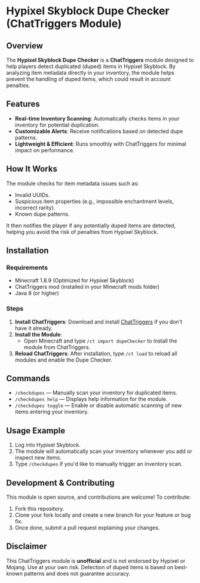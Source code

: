# Hypixel Skyblock Dupe Checker (ChatTriggers Module)

## Overview
The **Hypixel Skyblock Dupe Checker** is a **ChatTriggers** module designed to help players detect duplicated (duped) items in Hypixel Skyblock. By analyzing item metadata directly in your inventory, the module helps prevent the handling of duped items, which could result in account penalties.

## Features
- **Real-time Inventory Scanning**: Automatically checks items in your inventory for potential duplication.
- **Customizable Alerts**: Receive notifications based on detected dupe patterns.
- **Lightweight & Efficient**: Runs smoothly with ChatTriggers for minimal impact on performance.

## How It Works
The module checks for item metadata issues such as:
- Invalid UUIDs.
- Suspicious item properties (e.g., impossible enchantment levels, incorrect rarity).
- Known dupe patterns.

It then notifies the player if any potentially duped items are detected, helping you avoid the risk of penalties from Hypixel Skyblock.

## Installation

### Requirements
- Minecraft 1.8.9 (Optimized for Hypixel Skyblock)
- ChatTriggers mod (installed in your Minecraft mods folder)
- Java 8 (or higher)

### Steps
1. **Install ChatTriggers**: Download and install [ChatTriggers](https://www.chattriggers.com/) if you don't have it already.
2. **Install the Module**:
   - Open Minecraft and type `/ct import dupeChecker` to install the module from ChatTriggers.
3. **Reload ChatTriggers**: After installation, type `/ct load` to reload all modules and enable the Dupe Checker.
   
## Commands
- `/checkdupes` — Manually scan your inventory for duplicated items.
- `/checkdupes help` — Displays help information for the module.
- `/checkdupes toggle` — Enable or disable automatic scanning of new items entering your inventory.

## Usage Example
1. Log into Hypixel Skyblock.
2. The module will automatically scan your inventory whenever you add or inspect new items.
3. Type `/checkdupes` if you'd like to manually trigger an inventory scan.

## Development & Contributing
This module is open source, and contributions are welcome! To contribute:
1. Fork this repository.
2. Clone your fork locally and create a new branch for your feature or bug fix.
3. Once done, submit a pull request explaining your changes.


## Disclaimer
This ChatTriggers module is **unofficial** and is not endorsed by Hypixel or Mojang. Use at your own risk. Detection of duped items is based on best-known patterns and does not guarantee accuracy.
